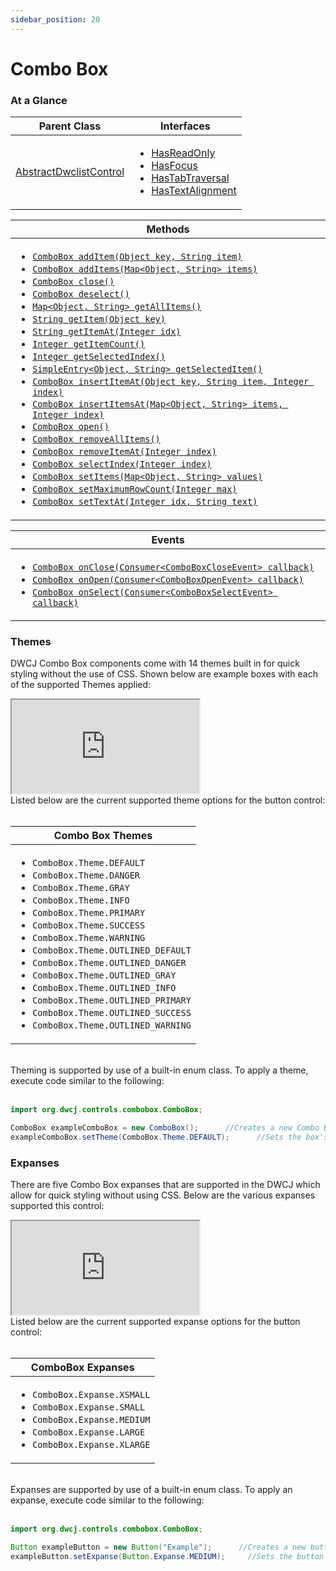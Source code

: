 ```yaml
---
sidebar_position: 20 
---
```


# Combo Box

### At a Glance

|Parent Class| Interfaces |
|------------|------------|
|[AbstractDwclistControl](#)| <ul><li>[HasReadOnly](#)</li><li>[HasFocus](#)</li><li>[HasTabTraversal](#)</li><li>[HasTextAlignment](#)</li></ul>|

| Methods |
|------------|
| <ul><li>[`ComboBox addItem(Object key, String item)`](#)</li><li>[`ComboBox addItems(Map<Object, String> items)`](#)</li><li>[`ComboBox close()`](#)</li><li>[`ComboBox deselect()`](#)</li><li>[`Map<Object, String> getAllItems()`](#)</li><li>[`String getItem(Object key)`](#)</li><li>[`String getItemAt(Integer idx)`](#)</li><li>[`Integer getItemCount()`](#)</li><li>[`Integer getSelectedIndex()`](#)</li><li>[`SimpleEntry<Object, String> getSelectedItem()`](#)</li><li>[`ComboBox insertItemAt(Object key, String item, Integer index)`](#)</li><li>[`ComboBox insertItemsAt(Map<Object, String> items, Integer index)`](#)</li><li>[`ComboBox open()`](#)</li><li>[`ComboBox removeAllItems()`](#)</li><li>[`ComboBox removeItemAt(Integer index)`](#)</li><li>[`ComboBox selectIndex(Integer index)`](#)</li><li>[`ComboBox setItems(Map<Object, String> values)`](#)</li><li>[`ComboBox setMaximumRowCount(Integer max)`](#)</li><li>[`ComboBox setTextAt(Integer idx, String text)`](#)</li></ul>|


| Events |
|------------|
| <ul><li>[`ComboBox onClose(Consumer<ComboBoxCloseEvent> callback)`](#)</li><li>[`ComboBox onOpen(Consumer<ComboBoxOpenEvent> callback)`](#)</li><li>[`ComboBox onSelect(Consumer<ComboBoxSelectEvent> callback)`](#)</li></ul> |



### Themes

DWCJ Combo Box components come with 14 themes built in for quick styling without the use of CSS.
Shown below are example boxes with each of the supported Themes applied: <br/>
<!-- ![various button expanses](./_images/button_themes.jpg) -->
<iframe 
loading="lazy"
src='http://localhost:8888/webapp/dwcj_control_demos?class=org.dwcj.control_demos.comboboxdemos.ComboboxThemeDemo' 
style={{"width": "100%", "height" : "250px"}}></iframe><br/>
Listed below are the current supported theme options for the button control:<br/><br/>

|Combo Box Themes|
|-|
|<ul><li>```ComboBox.Theme.DEFAULT```</li><li>```ComboBox.Theme.DANGER```</li><li>```ComboBox.Theme.GRAY```</li><li>```ComboBox.Theme.INFO```</li><li>```ComboBox.Theme.PRIMARY```</li><li>```ComboBox.Theme.SUCCESS```</li><li>```ComboBox.Theme.WARNING```</li><li>```ComboBox.Theme.OUTLINED_DEFAULT```</li><li>```ComboBox.Theme.OUTLINED_DANGER```</li><li>```ComboBox.Theme.OUTLINED_GRAY```</li><li>```ComboBox.Theme.OUTLINED_INFO```</li><li>```ComboBox.Theme.OUTLINED_PRIMARY```</li><li>```ComboBox.Theme.OUTLINED_SUCCESS```</li><li>```ComboBox.Theme.OUTLINED_WARNING```</li></ul>|

<br/>Theming is supported by use of a built-in enum class. To apply a theme, execute code similar to the following: <br/><br />

```java
import org.dwcj.controls.combobox.ComboBox;

ComboBox exampleComboBox = new ComboBox();      //Creates a new Combo Box with the text "example"
exampleComboBox.setTheme(ComboBox.Theme.DEFAULT);      //Sets the box's theme to be the default theme.
```


### Expanses
There are five Combo Box expanses that are supported in the DWCJ which allow for quick styling without using CSS.
Below are the various expanses supported this control: <br/>
<!-- ![various button expanses](./_images/button_expanses.jpg) -->
<iframe 
loading="lazy"
src='http://localhost:8888/webapp/dwcj_control_demos?class=org.dwcj.control_demos.comboboxdemos.ComboboxExpanseDemo' 
style={{"width": "100%", "height" : "120px"}}></iframe><br/>
Listed below are the current supported expanse options for the button control:<br/><br/>

|ComboBox Expanses|
|-|
|<ul><li>```ComboBox.Expanse.XSMALL```</li><li>```ComboBox.Expanse.SMALL```</li><li>```ComboBox.Expanse.MEDIUM```</li><li>```ComboBox.Expanse.LARGE```</li><li>```ComboBox.Expanse.XLARGE```</li></ul>|

<br/>Expanses are supported by use of a built-in enum class. To apply an expanse, execute code similar to the following: <br/><br />

```java
import org.dwcj.controls.combobox.ComboBox;

Button exampleButton = new Button("Example");      //Creates a new button with the text "example"
exampleButton.setExpanse(Button.Expanse.MEDIUM);     //Sets the button's expanse to the medium size.
```